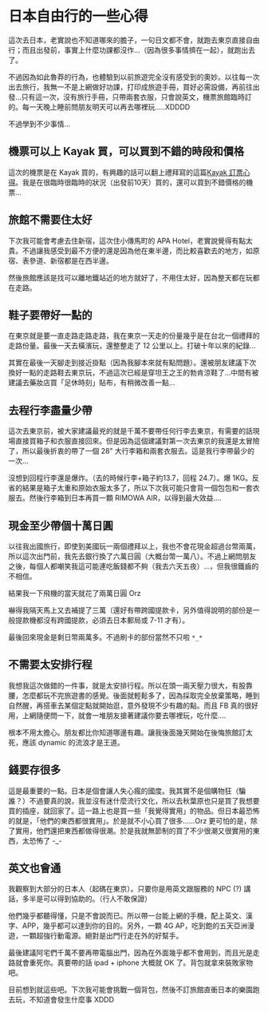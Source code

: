 # 日本自由行的一些心得

這次去日本，老實說也不知道哪來的膽子，一句日文都不會，就跑去東京直接自由行；而且出發前，事實上什麼功課都沒作...（因為很多事情擠在一起），就跑出去了。

不過因為如此魯莽的行為，也體驗到以前旅遊完全沒有感受到的奧妙。以往每一次出去旅行，我無一不是上網做好功課，打印成旅遊手冊，買好必需設備，再前往出發...只有這一次，沒有旅行手冊，只帶兩套衣服，只會說英文，機票旅館臨時訂的。每一天晚上睡前問朋友明天可以再去哪裡玩.....XDDDD

不過學到不少事情...


## 機票可以上 Kayak 買，可以買到不錯的時段和價格

這次的機票是在 Kayak 買的，有興趣的話可以翻上禮拜寫的這篇[Kayak 訂票心得](http://xdite-goodie.logdown.com/posts/143333-kayak-booking-tips)。我是在很臨時很臨時的狀況（出發前10天）買的，還可以買到不錯價格的機票...

## 旅館不需要住太好

下次我可能會考慮去住新宿，這次住小傳馬町的 APA Hotel，老實說覺得有點太貴。不過讓我感受到最不方便的還是因為他在東半邊，而比較喜歡去的地方，如原宿、表參道、新宿都是在西半邊。

然後旅館應該是找可以離地鐵站近的地方就好了，不用住太好，因為整天都在玩都在走路。

## 鞋子要帶好一點的

在東京就是要一直走路走路走路，我在東京一天走的份量幾乎是在台北一個禮拜的走路份量。最後一天去橫濱玩，還整整走了 12 公里以上。打破十年以來的紀錄...

其實在最後一天腳走到接近掛點（因為我腳本來就有點問題）。還被朋友建議下次換好一點的走路鞋去東京玩，不過這次已經是穿坦王之王的勃肯涼鞋了...中間有被建議去藥妝店買「足休時刻」貼布，有稍微改善一點...

## 去程行李盡量少帶

這次去東京前，被大家建議最兇的就是千萬不要帶任何行李去東京，有需要的話現場直接買箱子和衣服直接回來。但是因為這個建議對第一次去東京的我還是太冒險了，所以最後折衷的帶了一個 28" 大行李箱和兩套衣服去。這是我行李帶最少的一次...

沒想到回程行李還是爆炸。（去的時候行李+箱子約13.7，回程 24.7）。爆 1KG。反省的結果是箱子太重和原始衣服太多了，所以下次我可能只會背一個包包和一套衣服去。然後行李箱到日本再買一顆 RIMOWA AIR，以得到最大效益....

## 現金至少帶個十萬日圓

以往我出國旅行，即使到美國玩一兩個禮拜以上，我也不會花現金超過台幣兩萬，所以這次出門前，我先去銀行換了六萬日圓（大概台幣一萬八）。不過上網問朋友之後，每個人都嘲笑我這可能連吃飯錢都不夠（我去六天五夜）...，但我很鐵齒的不相信。

結果我一下飛機的當天就花了兩萬日圓 Orz

嚇得我隔天馬上又去補提了三萬（還好有帶跨國提款卡，另外值得說明的部份是一般提款機都沒有跨國提款，必須去日本郵局或 7-11 才有）。

最後回來現金是剩日幣兩萬多。不過刷卡的部份當然不只啦 `*_*`

## 不需要太安排行程

我想我這次做錯的一件事，就是太安排行程。所以在頭一兩天壓力很大，有股靠腰，怎麼都玩不完旅遊書的感覺。後面就輕鬆多了，因為採取完全放棄策略，睡到自然醒，再搭車去某個定點就開始逛，意外發現不少有趣的點。而且 FB 真的很好用，上網隨便問一下，就會一堆朋友搶著建議你要去哪裡玩，吃什麼....

根本不用太擔心。朋友都比你知道哪邊有趣。讓我後面幾天開始在後悔旅館訂太死，應該 dynamic 的流浪才是王道。

## 錢要存很多

這是最重要的一點。日本是個會讓人失心瘋的國度。我其實不是個購物狂（騙誰？）不過要真的說，我並沒有迷什麼流行文化，所以去秋葉原也只是買了我想要買的插座，就回家了。這一路上也是買一些「我覺得實用」的物品。但日本最恐怖的就是，「他們的東西都很實用」。於是就不小心買了很多......Orz 更可怕的是，除了實用，他們還把東西都做得很潮。於是我就無節制的買了不少很潮又很實用的東西，太恐怖了 -_-

## 英文也會通

我觀察到大部分的日本人（起碼在東京）。只要你是用英文跟服務的 NPC (?) 講話，多半是可以得到協助的。（行人不敢保證）

他們幾乎都聽得懂，只是不會說而已。所以帶一台能上網的手機，配上英文、漢字、APP，幾乎都可以達到你的目的。另外，一顆 4G AP，吃到飽的五天亞洲漫遊，一顆超強行動電源。絕對是出門行走在外的好幫手。

最後建議阿宅們千萬不要再帶電腦出門，因為在外面幾乎都不會用到，而且光是走路就會重死你。真要帶的話 ipad + iphone 大概就 OK 了。背包就拿來裝敗家物吧。


目前想到就這些吧。下次我可能會挑戰一個背包，然後不訂旅館直衝日本的樂園跑去玩，不知道會發生什麼事 XDDD
